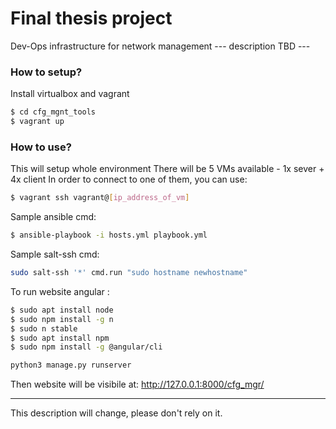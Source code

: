 # Final thesis project
Dev-Ops infrastructure for network management
--- description TBD ---


### How to setup?
Install virtualbox and vagrant

```sh
$ cd cfg_mgnt_tools
$ vagrant up
```


### How to use?
This will setup whole environment
There will be 5 VMs available - 1x sever + 4x client
In order to connect to one of them, you can use:
```sh
$ vagrant ssh vagrant@[ip_address_of_vm]
```
Sample ansible cmd:
```sh
$ ansible-playbook -i hosts.yml playbook.yml
```
Sample salt-ssh cmd:
```sh
sudo salt-ssh '*' cmd.run "sudo hostname newhostname"
```

To run website
angular :
```sh
$ sudo apt install node
$ sudo npm install -g n
$ sudo n stable
$ sudo apt install npm
$ sudo npm install -g @angular/cli
```


```sh
python3 manage.py runserver
```
Then website will be visibile at: http://127.0.0.1:8000/cfg_mgr/


---
This description will change, please don't rely on it.
